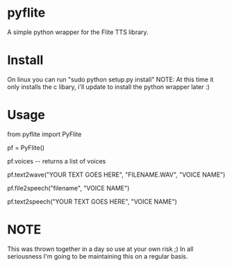 pyflite
=======

A simple python wrapper for the Flite TTS library.


Install
=======
On linux you can run "sudo python setup.py install"
NOTE:  At this time it only installs the c libary, i'll update to install the python wrapper later :)

Usage
=====

  from pyflite import PyFlite

  pf = PyFlite()

  pf.voices -- returns a list of voices

  pf.text2wave("YOUR TEXT GOES HERE", "FILENAME.WAV", "VOICE NAME")

  pf.file2speech("filename", "VOICE NAME")

  pf.text2speech("YOUR TEXT GOES HERE", "VOICE NAME")


NOTE
====
This was thrown together in a day so use at your own risk ;)
In all seriousness I'm going to be maintaining this on a regular basis.
